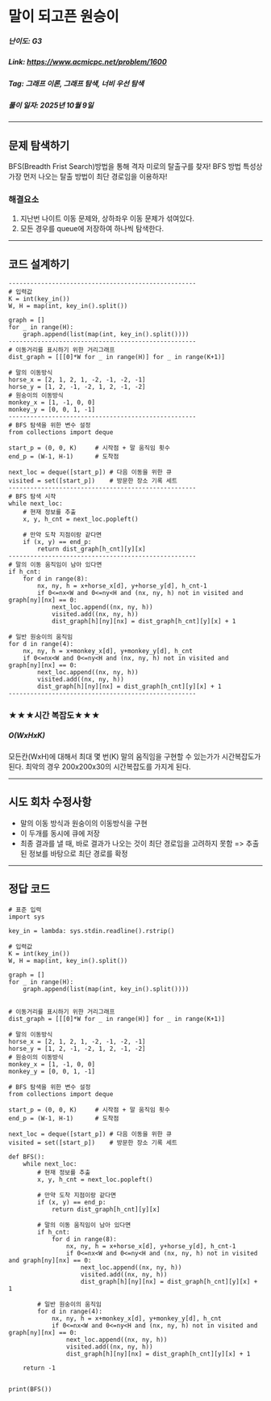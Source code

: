 # 말이 되고픈 원승이
##### 난이도: ***G3***
##### Link: https://www.acmicpc.net/problem/1600
##### Tag:  그래프 이론, 그래프 탐색, 너비 우선 탐색
##### 풀이 일자: 2025년 10월 9일
***
## 문제 탐색하기
BFS(Breadth Frist Search)방법을 통해 격자 미로의 탈출구를 찾자!
BFS 방법 특성상 가장 먼저 나오는 탈출 방법이 최단 경로임을 이용하자!

### 해결요소
1. 지난번 나이트 이동 문제와, 상하좌우 이동 문제가 섞여있다.
2. 모든 경우를 queue에 저장하여 하나씩 탐색한다.

***
## 코드 설계하기
```
----------------------------------------------------
# 입력값
K = int(key_in())
W, H = map(int, key_in().split())

graph = []
for _ in range(H):
    graph.append(list(map(int, key_in().split())))
----------------------------------------------------
# 이동거리를 표시하기 위한 거리그래프
dist_graph = [[[0]*W for _ in range(H)] for _ in range(K+1)]

# 말의 이동방식
horse_x = [2, 1, 2, 1, -2, -1, -2, -1]
horse_y = [1, 2, -1, -2, 1, 2, -1, -2]
# 원숭이의 이동방식
monkey_x = [1, -1, 0, 0]
monkey_y = [0, 0, 1, -1]
----------------------------------------------------
# BFS 탐색을 위한 변수 설정
from collections import deque

start_p = (0, 0, K)		# 시작점 + 말 움직임 횟수
end_p = (W-1, H-1)		# 도착점

next_loc = deque([start_p])	# 다음 이동을 위한 큐
visited = set([start_p])	# 방문한 장소 기록 세트
----------------------------------------------------
# BFS 탐색 시작
while next_loc:
	# 현재 정보를 추출
	x, y, h_cnt = next_loc.popleft()

	# 만약 도착 지점이랑 같다면
	if (x, y) == end_p:
		return dist_graph[h_cnt][y][x]
----------------------------------------------------
# 말의 이동 움직임이 남아 있다면
if h_cnt:
	for d in range(8):
		nx, ny, h = x+horse_x[d], y+horse_y[d], h_cnt-1
		if 0<=nx<W and 0<=ny<H and (nx, ny, h) not in visited and graph[ny][nx] == 0:
			next_loc.append((nx, ny, h))
			visited.add((nx, ny, h))
			dist_graph[h][ny][nx] = dist_graph[h_cnt][y][x] + 1

# 일반 원숭이의 움직임
for d in range(4):
	nx, ny, h = x+monkey_x[d], y+monkey_y[d], h_cnt
	if 0<=nx<W and 0<=ny<H and (nx, ny, h) not in visited and graph[ny][nx] == 0:
		next_loc.append((nx, ny, h))
		visited.add((nx, ny, h))
		dist_graph[h][ny][nx] = dist_graph[h_cnt][y][x] + 1
----------------------------------------------------
```
### ★★★시간 복잡도★★★
##### O(WxHxK)
모든칸(WxH)에 대해서 최대 몇 번(K) 말의 움직임을 구현할 수 있는가가 시간복잡도가 된다.
최악의 경우 200x200x30의 시간복잡도를 가지게 된다.

***
## 시도 회차 수정사항
- 말의 이동 방식과 원숭이의 이동방식을 구현
- 이 두개를 동시에 큐에 저장
- 최종 결과를 낼 때, 바로 결과가 나오는 것이 최단 경로임을 고려하지 못함 => 추출된 정보를 바탕으로 최단 경로를 확정

***
## 정답 코드
```
# 표준 입력
import sys

key_in = lambda: sys.stdin.readline().rstrip()

# 입력값
K = int(key_in())
W, H = map(int, key_in().split())

graph = []
for _ in range(H):
    graph.append(list(map(int, key_in().split())))


# 이동거리를 표시하기 위한 거리그래프
dist_graph = [[[0]*W for _ in range(H)] for _ in range(K+1)]

# 말의 이동방식
horse_x = [2, 1, 2, 1, -2, -1, -2, -1]
horse_y = [1, 2, -1, -2, 1, 2, -1, -2]
# 원숭이의 이동방식
monkey_x = [1, -1, 0, 0]
monkey_y = [0, 0, 1, -1]

# BFS 탐색을 위한 변수 설정
from collections import deque

start_p = (0, 0, K)		# 시작점 + 말 움직임 횟수
end_p = (W-1, H-1)		# 도착점

next_loc = deque([start_p])	# 다음 이동을 위한 큐
visited = set([start_p])	# 방문한 장소 기록 세트

def BFS():	
	while next_loc:
    	# 현재 정보를 추출
		x, y, h_cnt = next_loc.popleft()

		# 만약 도착 지점이랑 같다면
		if (x, y) == end_p:
			return dist_graph[h_cnt][y][x]

		# 말의 이동 움직임이 남아 있다면
		if h_cnt:
			for d in range(8):
				nx, ny, h = x+horse_x[d], y+horse_y[d], h_cnt-1
				if 0<=nx<W and 0<=ny<H and (nx, ny, h) not in visited and graph[ny][nx] == 0:
					next_loc.append((nx, ny, h))
					visited.add((nx, ny, h))
					dist_graph[h][ny][nx] = dist_graph[h_cnt][y][x] + 1
	
		# 일반 원숭이의 움직임
		for d in range(4):
			nx, ny, h = x+monkey_x[d], y+monkey_y[d], h_cnt
			if 0<=nx<W and 0<=ny<H and (nx, ny, h) not in visited and graph[ny][nx] == 0:
				next_loc.append((nx, ny, h))
				visited.add((nx, ny, h))
				dist_graph[h][ny][nx] = dist_graph[h_cnt][y][x] + 1
    
	return -1


print(BFS())
```